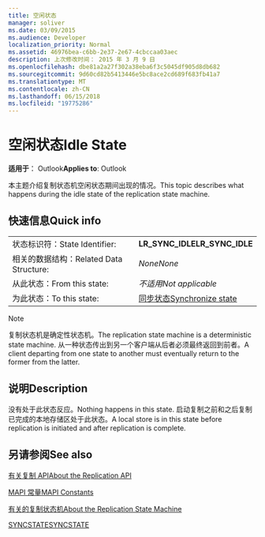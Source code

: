 ```yaml
---
title: 空闲状态
manager: soliver
ms.date: 03/09/2015
ms.audience: Developer
localization_priority: Normal
ms.assetid: 46976bea-c6bb-2e37-2e67-4cbccaa03aec
description: 上次修改时间： 2015 年 3 月 9 日
ms.openlocfilehash: dbe81a2a27f302a38eba6f3c5045df905d8db682
ms.sourcegitcommit: 9d60cd82b5413446e5bc8ace2cd689f683fb41a7
ms.translationtype: MT
ms.contentlocale: zh-CN
ms.lasthandoff: 06/15/2018
ms.locfileid: "19775286"
---
```

# <a name="idle-state"></a><span data-ttu-id="203de-103">空闲状态</span><span class="sxs-lookup"><span data-stu-id="203de-103">Idle State</span></span>

  
  
<span data-ttu-id="203de-104">**适用于**： Outlook</span><span class="sxs-lookup"><span data-stu-id="203de-104">**Applies to**: Outlook</span></span> 
  
 <span data-ttu-id="203de-105">本主题介绍复制状态机空闲状态期间出现的情况。</span><span class="sxs-lookup"><span data-stu-id="203de-105">This topic describes what happens during the idle state of the replication state machine.</span></span> 
  
## <a name="quick-info"></a><span data-ttu-id="203de-106">快速信息</span><span class="sxs-lookup"><span data-stu-id="203de-106">Quick info</span></span>

|||
|:-----|:-----|
|<span data-ttu-id="203de-107">状态标识符：</span><span class="sxs-lookup"><span data-stu-id="203de-107">State Identifier:</span></span>  <br/> |<span data-ttu-id="203de-108">**LR_SYNC_IDLE**</span><span class="sxs-lookup"><span data-stu-id="203de-108">**LR_SYNC_IDLE**</span></span> <br/> |
|<span data-ttu-id="203de-109">相关的数据结构：</span><span class="sxs-lookup"><span data-stu-id="203de-109">Related Data Structure:</span></span>  <br/> | <span data-ttu-id="203de-110">*None*</span><span class="sxs-lookup"><span data-stu-id="203de-110">*None*</span></span>  <br/> |
|<span data-ttu-id="203de-111">从此状态：</span><span class="sxs-lookup"><span data-stu-id="203de-111">From this state:</span></span>  <br/> | <span data-ttu-id="203de-112">*不适用*</span><span class="sxs-lookup"><span data-stu-id="203de-112">*Not applicable*</span></span>  <br/> |
|<span data-ttu-id="203de-113">为此状态：</span><span class="sxs-lookup"><span data-stu-id="203de-113">To this state:</span></span>  <br/> |[<span data-ttu-id="203de-114">同步状态</span><span class="sxs-lookup"><span data-stu-id="203de-114">Synchronize state</span></span>](synchronize-state.md) <br/> |
   
> [!NOTE]
> <span data-ttu-id="203de-115">复制状态机是确定性状态机。</span><span class="sxs-lookup"><span data-stu-id="203de-115">The replication state machine is a deterministic state machine.</span></span> <span data-ttu-id="203de-116">从一种状态传出到另一个客户端从后者必须最终返回到前者。</span><span class="sxs-lookup"><span data-stu-id="203de-116">A client departing from one state to another must eventually return to the former from the latter.</span></span> 
  
## <a name="description"></a><span data-ttu-id="203de-117">说明</span><span class="sxs-lookup"><span data-stu-id="203de-117">Description</span></span>

<span data-ttu-id="203de-118">没有处于此状态反应。</span><span class="sxs-lookup"><span data-stu-id="203de-118">Nothing happens in this state.</span></span> <span data-ttu-id="203de-119">启动复制之前和之后复制已完成的本地存储区处于此状态。</span><span class="sxs-lookup"><span data-stu-id="203de-119">A local store is in this state before replication is initiated and after replication is complete.</span></span>
  
## <a name="see-also"></a><span data-ttu-id="203de-120">另请参阅</span><span class="sxs-lookup"><span data-stu-id="203de-120">See also</span></span>



[<span data-ttu-id="203de-121">有关复制 API</span><span class="sxs-lookup"><span data-stu-id="203de-121">About the Replication API</span></span>](about-the-replication-api.md)
  
[<span data-ttu-id="203de-122">MAPI 常量</span><span class="sxs-lookup"><span data-stu-id="203de-122">MAPI Constants</span></span>](mapi-constants.md)
  
[<span data-ttu-id="203de-123">有关的复制状态机</span><span class="sxs-lookup"><span data-stu-id="203de-123">About the Replication State Machine</span></span>](about-the-replication-state-machine.md)
  
[<span data-ttu-id="203de-124">SYNCSTATE</span><span class="sxs-lookup"><span data-stu-id="203de-124">SYNCSTATE</span></span>](syncstate.md)

